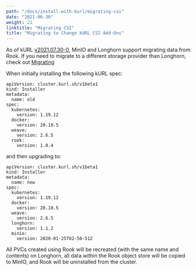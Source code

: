 ```yaml
---
path: "/docs/install-with-kurl/migrating-csi"
date: "2021-06-30"
weight: 21
linktitle: "Migrating CSI"
title: "Migrating to Change kURL CSI Add-Ons"
---
```


As of kURL [v2021.07.30-0](https://kurl.sh/release-notes/v2021.07.30-0), MinIO and Longhorn support migrating data from Rook.
If you need to migrate to a different storage provider than Longhorn, check out [Migrating](docs/install-with-kurl/migrating)

When initially installing the following kURL spec:

```
apiVersion: cluster.kurl.sh/v1beta1
kind: Installer
metadata:
  name: old
spec:
  kubernetes:
    version: 1.19.12
  docker:
    version: 20.10.5
  weave:
    version: 2.6.5
  rook:
    version: 1.0.4
```

and then upgrading to:

```
apiVersion: cluster.kurl.sh/v1beta1
kind: Installer
metadata:
  name: new
spec:
  kubernetes:
    version: 1.19.12
  docker:
    version: 20.10.5
  weave:
    version: 2.6.5
  longhorn:
    version: 1.1.2
  minio:
    version: 2020-01-25T02-50-51Z
```

All PVCs created using Rook will be recreated (with the same name and contents) on Longhorn, all data within the Rook object store will be copied to MinIO, and Rook will be uninstalled from the cluster.
